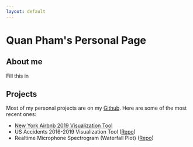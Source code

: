 ```yaml
---
layout: default
---
```


# Quan Pham's Personal Page

## About me

Fill this in

## Projects

Most of my personal projects are on my [Github](https://github.com/phamminhquan). Here are some of the most recent ones:

* [New York Airbnb 2019 Visualization Tool](./pages/ny_airbnb_2019.md)
* US Accidents 2016-2019 Visualization Tool ([Repo](https://github.com/phamminhquan/filtered_us_accidents_2019))
* Realtime Microphone Spectrogram (Waterfall Plot) ([Repo](https://github.com/phamminhquan/mic_spectrogram))
